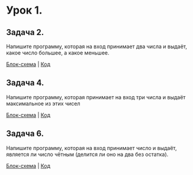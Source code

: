 # Урок 1.

## Задача 2.

Напишите программу, которая на вход принимает два числа и выдаёт, какое число большее, а какое меньшее.

[Блок-схема](Task001/Less_2.png) | [Код](Task001/Program.cs)

## Задача 4.

Напишите программу, которая принимает на вход три числа и выдаёт максимальное из этих чисел

[Блок-схема](Task002/Less_4.png) | [Код](Task002/Program.cs)

## Задача 6.

Напишите программу, которая на вход принимает число и выдаёт, 
является ли число чётным (делится ли оно на два без остатка).

[Блок-схема](Task003/Less_6.png) | [Код](Task003/Program.cs)
